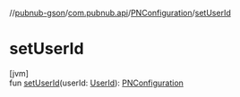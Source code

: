//[pubnub-gson](../../../index.md)/[com.pubnub.api](../index.md)/[PNConfiguration](index.md)/[setUserId](set-user-id.md)

# setUserId

[jvm]\
fun [setUserId](set-user-id.md)(userId: [UserId](../../../../pubnub-gson/com.pubnub.api/-user-id/index.md)): [PNConfiguration](index.md)
